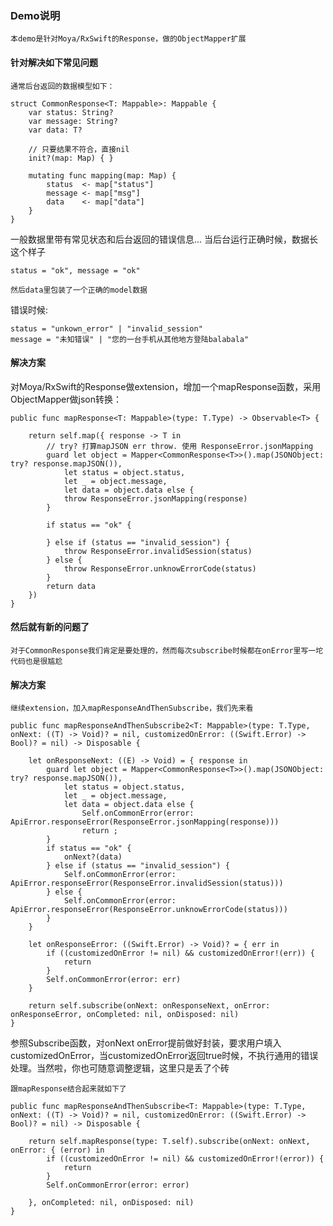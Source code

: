 ### Demo说明
	本demo是针对Moya/RxSwift的Response，做的ObjectMapper扩展

#### 针对解决如下常见问题
	通常后台返回的数据模型如下：
	
	struct CommonResponse<T: Mappable>: Mappable {
	    var status: String?
	    var message: String?
	    var data: T?
	    
	    // 只要结果不符合，直接nil
	    init?(map: Map) { }
	    
	    mutating func mapping(map: Map) {
	        status 	<- map["status"]
	        message <- map["msg"]
	        data    <- map["data"]
	    }
	}
一般数据里带有常见状态和后台返回的错误信息...
当后台运行正确时候，数据长这个样子

	status = "ok", message = "ok"
	
	然后data里包装了一个正确的model数据
	
错误时候:

	status = "unkown_error" | "invalid_session"
	message = "未知错误" | "您的一台手机从其他地方登陆balabala"

#### 解决方案

对Moya/RxSwift的Response做extension，增加一个mapResponse函数，采用ObjectMapper做json转换：
		
    public func mapResponse<T: Mappable>(type: T.Type) -> Observable<T> {
     
        return self.map({ response -> T in
            // try? 打算mapJSON err throw. 使用 ResponseError.jsonMapping
            guard let object = Mapper<CommonResponse<T>>().map(JSONObject: try? response.mapJSON()),
                let status = object.status,
                let _ = object.message,
                let data = object.data else {
                throw ResponseError.jsonMapping(response)
            }
            
            if status == "ok" {
                
            } else if (status == "invalid_session") {
                throw ResponseError.invalidSession(status)
            } else {
                throw ResponseError.unknowErrorCode(status)
            }
            return data
        })
    }
    
#### 然后就有新的问题了
	对于CommonResponse我们肯定是要处理的，然而每次subscribe时候都在onError里写一坨代码也是很尴尬
#### 解决方案

	继续extension，加入mapResponseAndThenSubscribe，我们先来看

    public func mapResponseAndThenSubscribe2<T: Mappable>(type: T.Type, onNext: ((T) -> Void)? = nil, customizedOnError: ((Swift.Error) -> Bool)? = nil) -> Disposable {
        
        let onResponseNext: ((E) -> Void) = { response in
            guard let object = Mapper<CommonResponse<T>>().map(JSONObject: try? response.mapJSON()),
                let status = object.status,
                let _ = object.message,
                let data = object.data else {
                    Self.onCommonError(error: ApiError.responseError(ResponseError.jsonMapping(response)))
                    return ;
            }
            if status == "ok" {
                onNext?(data)
            } else if (status == "invalid_session") {
                Self.onCommonError(error: ApiError.responseError(ResponseError.invalidSession(status)))
            } else {
                Self.onCommonError(error: ApiError.responseError(ResponseError.unknowErrorCode(status)))
            }
        }
    
        let onResponseError: ((Swift.Error) -> Void)? = { err in
            if ((customizedOnError != nil) && customizedOnError!(err)) {
                return
            }
            Self.onCommonError(error: err)
        }
        
        return self.subscribe(onNext: onResponseNext, onError: onResponseError, onCompleted: nil, onDisposed: nil)
    }

参照Subscribe函数，对onNext onError提前做好封装，要求用户填入customizedOnError，当customizedOnError返回true时候，不执行通用的错误处理。当然啦，你也可随意调整逻辑，这里只是丢了个砖

	跟mapResponse结合起来就如下了
	
    public func mapResponseAndThenSubscribe<T: Mappable>(type: T.Type, onNext: ((T) -> Void)? = nil, customizedOnError: ((Swift.Error) -> Bool)? = nil) -> Disposable {
        
        return self.mapResponse(type: T.self).subscribe(onNext: onNext, onError: { (error) in
            if ((customizedOnError != nil) && customizedOnError!(error)) {
                return
            }
            Self.onCommonError(error: error)
            
        }, onCompleted: nil, onDisposed: nil)
    }

